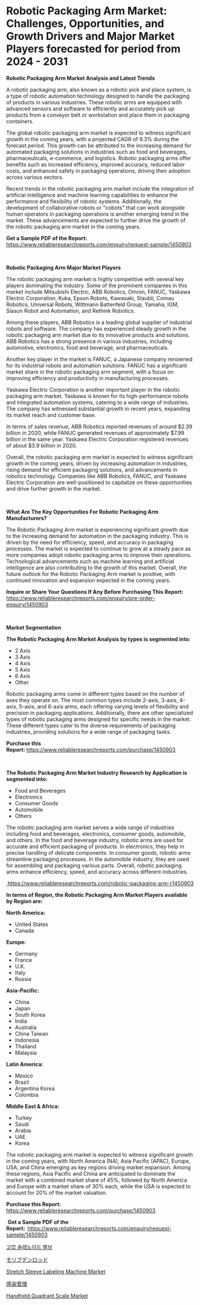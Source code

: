 <p><h1>Robotic Packaging Arm Market: Challenges, Opportunities, and Growth Drivers and Major Market Players forecasted for period from 2024 - 2031</h1></p><p><strong>Robotic Packaging Arm Market Analysis and Latest Trends</strong></p>
<p><p>A robotic packaging arm, also known as a robotic pick and place system, is a type of robotic automation technology designed to handle the packaging of products in various industries. These robotic arms are equipped with advanced sensors and software to efficiently and accurately pick up products from a conveyor belt or workstation and place them in packaging containers.</p><p>The global robotic packaging arm market is expected to witness significant growth in the coming years, with a projected CAGR of 9.3% during the forecast period. This growth can be attributed to the increasing demand for automated packaging solutions in industries such as food and beverages, pharmaceuticals, e-commerce, and logistics. Robotic packaging arms offer benefits such as increased efficiency, improved accuracy, reduced labor costs, and enhanced safety in packaging operations, driving their adoption across various sectors.</p><p>Recent trends in the robotic packaging arm market include the integration of artificial intelligence and machine learning capabilities to enhance the performance and flexibility of robotic systems. Additionally, the development of collaborative robots or "cobots" that can work alongside human operators in packaging operations is another emerging trend in the market. These advancements are expected to further drive the growth of the robotic packaging arm market in the coming years.</p></p>
<p><strong>Get a Sample PDF of the Report:&nbsp;</strong> <a href="https://www.reliableresearchreports.com/enquiry/request-sample/1450903">https://www.reliableresearchreports.com/enquiry/request-sample/1450903</a></p>
<p>&nbsp;</p>
<p><strong>Robotic Packaging Arm Major Market Players</strong></p>
<p><p>The robotic packaging arm market is highly competitive with several key players dominating the industry. Some of the prominent companies in this market include Mitsubishi Electric, ABB Robotics, Omron, FANUC, Yaskawa Electric Corporation, Kuka, Epson Robots, Kawasaki, Staubli, Comau Robotics, Universal Robots, Wittmann Battenfeld Group, Yamaha, IGM, Siasun Robot and Automation, and Rethink Robotics.</p><p>Among these players, ABB Robotics is a leading global supplier of industrial robots and software. The company has experienced steady growth in the robotic packaging arm market due to its innovative products and solutions. ABB Robotics has a strong presence in various industries, including automotive, electronics, food and beverage, and pharmaceuticals.</p><p>Another key player in the market is FANUC, a Japanese company renowned for its industrial robots and automation solutions. FANUC has a significant market share in the robotic packaging arm segment, with a focus on improving efficiency and productivity in manufacturing processes.</p><p>Yaskawa Electric Corporation is another important player in the robotic packaging arm market. Yaskawa is known for its high-performance robots and integrated automation systems, catering to a wide range of industries. The company has witnessed substantial growth in recent years, expanding its market reach and customer base.</p><p>In terms of sales revenue, ABB Robotics reported revenues of around $2.39 billion in 2020, while FANUC generated revenues of approximately $7.99 billion in the same year. Yaskawa Electric Corporation registered revenues of about $3.9 billion in 2020.</p><p>Overall, the robotic packaging arm market is expected to witness significant growth in the coming years, driven by increasing automation in industries, rising demand for efficient packaging solutions, and advancements in robotics technology. Companies like ABB Robotics, FANUC, and Yaskawa Electric Corporation are well-positioned to capitalize on these opportunities and drive further growth in the market.</p></p>
<p>&nbsp;</p>
<p><strong>What Are The Key Opportunities For Robotic Packaging Arm Manufacturers?</strong></p>
<p><p>The Robotic Packaging Arm market is experiencing significant growth due to the increasing demand for automation in the packaging industry. This is driven by the need for efficiency, speed, and accuracy in packaging processes. The market is expected to continue to grow at a steady pace as more companies adopt robotic packaging arms to improve their operations. Technological advancements such as machine learning and artificial intelligence are also contributing to the growth of this market. Overall, the future outlook for the Robotic Packaging Arm market is positive, with continued innovation and expansion expected in the coming years.</p></p>
<p><strong>Inquire or Share Your Questions If Any Before Purchasing This Report:</strong> <a href="https://www.reliableresearchreports.com/enquiry/pre-order-enquiry/1450903">https://www.reliableresearchreports.com/enquiry/pre-order-enquiry/1450903</a></p>
<p>&nbsp;</p>
<p><strong>Market Segmentation</strong></p>
<p><strong>The Robotic Packaging Arm Market Analysis by types is segmented into:</strong></p>
<p><ul><li>2 Axis</li><li>3 Axis</li><li>4 Axis</li><li>5 Axis</li><li>6 Axis</li><li>Other</li></ul></p>
<p><p>Robotic packaging arms come in different types based on the number of axes they operate on. The most common types include 2-axis, 3-axis, 4-axis, 5-axis, and 6-axis arms, each offering varying levels of flexibility and precision in packaging applications. Additionally, there are other specialized types of robotic packaging arms designed for specific needs in the market. These different types cater to the diverse requirements of packaging industries, providing solutions for a wide range of packaging tasks.</p></p>
<p><strong>Purchase this Report:&nbsp;</strong><a href="https://www.reliableresearchreports.com/purchase/1450903">https://www.reliableresearchreports.com/purchase/1450903</a></p>
<p>&nbsp;</p>
<p><strong>The Robotic Packaging Arm Market Industry Research by Application is segmented into:</strong></p>
<p><ul><li>Food and Beverages</li><li>Electronics</li><li>Consumer Goods</li><li>Automobile</li><li>Others</li></ul></p>
<p><p>The robotic packaging arm market serves a wide range of industries including food and beverages, electronics, consumer goods, automobile, and others. In the food and beverage industry, robotic arms are used for accurate and efficient packaging of products. In electronics, they help in precise handling of delicate components. In consumer goods, robotic arms streamline packaging processes. In the automobile industry, they are used for assembling and packaging various parts. Overall, robotic packaging arms enhance efficiency, speed, and accuracy across different industries.</p></p>
<p><a href="https://www.reliableresearchreports.com/robotic-packaging-arm-r1450903">&nbsp;https://www.reliableresearchreports.com/robotic-packaging-arm-r1450903</a></p>
<p><strong>In terms of Region, the Robotic Packaging Arm Market Players available by Region are:</strong></p>
<p>
    <p> <strong> North America: </strong>
        <ul>
            <li>United States</li>
            <li>Canada</li>
        </ul>
        </p> 
    <p> <strong> Europe: </strong>
        <ul>
            <li>Germany</li>
            <li>France</li>
            <li>U.K.</li>
            <li>Italy</li>
            <li>Russia</li>
        </ul>
        </p> 
    <p> <strong> Asia-Pacific: </strong>
        <ul>
            <li>China</li>
            <li>Japan</li>
            <li>South Korea</li>
            <li>India</li>
            <li>Australia</li>
            <li>China Taiwan</li>
            <li>Indonesia</li>
            <li>Thailand</li>
            <li>Malaysia</li>
        </ul>
        </p> 
    <p> <strong> Latin America: </strong>
        <ul>
            <li>Mexico</li>
            <li>Brazil</li>
            <li>Argentina Korea</li>
            <li>Colombia</li>
        </ul>
        </p> 
    <p> <strong> Middle East & Africa: </strong>
        <ul>
            <li>Turkey</li>
            <li>Saudi</li>
            <li>Arabia</li>
            <li>UAE</li>
            <li>Korea</li>
        </ul>
    </p>
    </p>
<p><p>The robotic packaging arm market is expected to witness significant growth in the coming years, with North America (NA), Asia Pacific (APAC), Europe, USA, and China emerging as key regions driving market expansion. Among these regions, Asia Pacific and China are anticipated to dominate the market with a combined market share of 45%, followed by North America and Europe with a market share of 30% each, while the USA is expected to account for 20% of the market valuation.</p></p>
<p><strong>Purchase this Report: </strong><a href="https://www.reliableresearchreports.com/purchase/1450903">https://www.reliableresearchreports.com/purchase/1450903</a></p>
<p>&nbsp;<strong>Get a Sample PDF of the Report:&nbsp;&nbsp;</strong><a href="https://www.reliableresearchreports.com/enquiry/request-sample/1450903">https://www.reliableresearchreports.com/enquiry/request-sample/1450903</a></p>
<p><strong></strong></p>
<p><p><a href="https://github.com/wallacBahrtyinger567686/Market-Research-Report-List-1/blob/main/633433837550.md">고압 솔레노이드 밸브</a></p><p><a href="https://github.com/Sophiaard2003/Market-Research-Report-List-1/blob/main/498861339366.md">モリブデンロッド</a></p><p><a href="https://github.com/sonuprakash1/Market-Research-Report-List-2/blob/main/stretch-sleeve-labeling-machine-market.md">Stretch Sleeve Labeling Machine Market</a></p><p><a href="https://github.com/hilmi-2a/Market-Research-Report-List-1/blob/main/111719039365.md">感染管理</a></p><p><a href="https://github.com/Whitneyboyettebo9kiw7yr13/Market-Research-Report-List-2/blob/main/handheld-quadrant-scale-market.md">Handheld Quadrant Scale Market</a></p></p>
